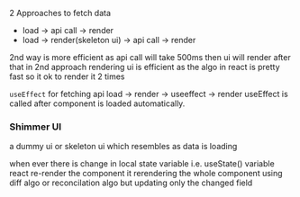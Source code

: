 2 Approaches to fetch data
* load -> api call -> render
* load -> render(skeleton ui) -> api call -> render

2nd way is more efficient as api call will take 500ms then ui will render after that
in 2nd approach rendering ui is efficient as the algo in react is pretty fast so it ok to render it 2 times

`useEffect` for fetching api 
load -> render -> useeffect -> render
useEffect is called after component is loaded automatically.

### Shimmer UI
a dummy ui or skeleton ui which resembles as data is loading

when ever there is change in local state variable i.e. useState() variable react re-render the component
it rerendering the whole component using diff algo or reconcilation algo but updating only the changed field



